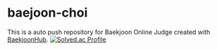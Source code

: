 # baejoon-choi 
This is a auto push repository for Baekjoon Online Judge created with [BaekjoonHub](https://github.com/BaekjoonHub/BaekjoonHub).
[![Solved.ac Profile](http://mazassumnida.wtf/api/v2/generate_badge?boj=yujin4641)](https://solved.ac/yujin4641/)
